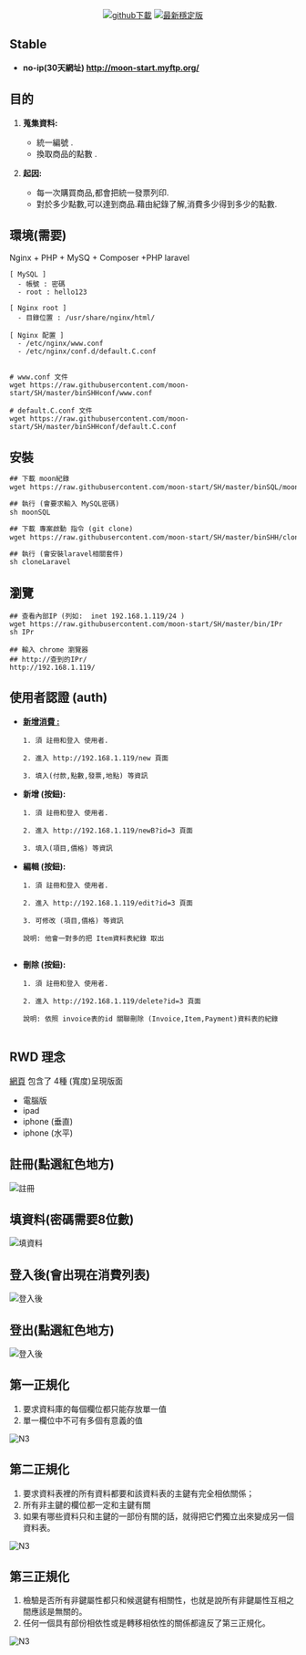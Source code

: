 <!-- <p align="center"><img src="https://res.cloudinary.com/dtfbvvkyp/image/upload/v1566331377/laravel-logolockup-cmyk-red.svg" width="400"></p> -->

<!-- <p align="center">
<a href="#">
  <img src="https://travis-ci.org/laravel/framework.svg" alt="建立狀態"></a>
<a href="https://github.com/moon-start/laravel/archive/master.zip">
  <img src="https://poser.pugx.org/laravel/framework/d/total.svg" alt="github下載"></a>
<a href="http://moon-start.myftp.org/">
  <img src="https://poser.pugx.org/laravel/framework/v/stable.svg" alt="最新穩定版"></a>
<a href="#">
  <img src="https://poser.pugx.org/laravel/framework/license.svg" alt="執照"></a>
</p> -->

<p align="center">
<a href="https://github.com/moon-start/laravel/archive/master.zip">
  <img src="https://poser.pugx.org/laravel/framework/d/total.svg" alt="github下載"></a>
<a href="http://moon-start.myftp.org/">
  <img src="https://poser.pugx.org/laravel/framework/v/stable.svg" alt="最新穩定版"></a>
</p>

## Stable
+ **no-ip(30天網址) http://moon-start.myftp.org/**

## 目的
<!-- <table><tr><td bgcolor=orange>背景色是：orange</td></tr></table> -->
<!-- <table><tr><td bgcolor=orange> -->
1. **蒐集資料:**
   - 統一編號 .
   - 換取商品的點數 .

2. **起因:**
   - 每一次購買商品,都會把統一發票列印.
   - 對於多少點數,可以達到商品.藉由紀錄了解,消費多少得到多少的點數. 
<!-- </td></tr></table> -->


## 環境(需要)

Nginx + PHP + MySQ + Composer +PHP laravel

```
[ MySQL ]
  - 帳號 : 密碼 
  - root : hello123

[ Nginx root ]
  - 目錄位置 : /usr/share/nginx/html/

[ Nginx 配置 ]
  - /etc/nginx/www.conf
  - /etc/nginx/conf.d/default.C.conf
  

```
```
# www.conf 文件
wget https://raw.githubusercontent.com/moon-start/SH/master/binSHHconf/www.conf

# default.C.conf 文件
wget https://raw.githubusercontent.com/moon-start/SH/master/binSHHconf/default.C.conf
```




## 安裝 
```html
## 下載 moon紀錄
wget https://raw.githubusercontent.com/moon-start/SH/master/binSQL/moonSQL

## 執行 (會要求輸入 MySQL密碼)
sh moonSQL

## 下載 專案啟動 指令 (git clone)
wget https://raw.githubusercontent.com/moon-start/SH/master/binSHH/cloneLaravel

## 執行 (會安裝laravel相關套件)
sh cloneLaravel


```

## 瀏覽
```
## 查看內部IP (列如:  inet 192.168.1.119/24 )
wget https://raw.githubusercontent.com/moon-start/SH/master/bin/IPr
sh IPr

## 輸入 chrome 瀏覽器
## http://查到的IPr/
http://192.168.1.119/
```



## 使用者認證 (auth)
- **[新增消費 :](https://raw.githubusercontent.com/moon-start/laravel/master/moon/新增消費.PNG)** 
  ``` 
  1. 須 註冊和登入 使用者.
  
  2. 進入 http://192.168.1.119/new 頁面
  
  3. 填入(付款,點數,發票,地點) 等資訊
  ```
- **新增 (按鈕):**
  ```
  1. 須 註冊和登入 使用者.
  
  2. 進入 http://192.168.1.119/newB?id=3 頁面
  
  3. 填入(項目,價格) 等資訊
  ```

- **編輯 (按鈕):**
  ```
  1. 須 註冊和登入 使用者.
  
  2. 進入 http://192.168.1.119/edit?id=3 頁面
  
  3. 可修改 (項目,價格) 等資訊

  說明: 他會一對多的把 Item資料表紀錄 取出 


- **刪除 (按鈕):**
  ```
  1. 須 註冊和登入 使用者.
  
  2. 進入 http://192.168.1.119/delete?id=3 頁面
  
  說明: 依照 invoice表的id 關聯刪除 (Invoice,Item,Payment)資料表的紀錄
    

## RWD 理念

[網頁](http://moon-start.myftp.org/QB) 包含了 4種 (寬度)呈現版面

- 電腦版
- ipad
- iphone (垂直)
- iphone (水平)

## 註冊(點選紅色地方)
![註冊](
https://raw.githubusercontent.com/moon-start/laravel/master/moon/註冊.jpg)

## 填資料(密碼需要8位數)
![填資料](
https://raw.githubusercontent.com/moon-start/laravel/master/moon/填資料.jpg)

## 登入後(會出現在消費列表)
![登入後](
https://raw.githubusercontent.com/moon-start/laravel/master/moon/登入後.jpg)

## 登出(點選紅色地方)
![登入後](
https://raw.githubusercontent.com/moon-start/laravel/master/moon/登出.jpg)



  
## 第一正規化
  1. 要求資料庫的每個欄位都只能存放單一值
  2. 單一欄位中不可有多個有意義的值


<!-- <p align="center"><img src="https://imgur.com/x6XHj9f.png" width="800"></p> -->
![N3](
https://raw.githubusercontent.com/moon-start/laravel/master/moon/N1.PNG)


## 第二正規化
  1. 要求資料表裡的所有資料都要和該資料表的主鍵有完全相依關係；
  2. 所有非主鍵的欄位都一定和主鍵有關
  3. 如果有哪些資料只和主鍵的一部份有關的話，就得把它們獨立出來變成另一個資料表。


<!-- <p align="center"><img src="https://imgur.com/9Qt0Evx.png" width="800"></p> -->
![N3](
https://raw.githubusercontent.com/moon-start/laravel/master/moon/N2.PNG)


## 第三正規化
  1. 檢驗是否所有非鍵屬性都只和候選鍵有相關性，也就是說所有非鍵屬性互相之間應該是無關的。
  2. 任何一個具有部份相依性或是轉移相依性的關係都違反了第三正規化。



<!-- <p align="center"><img src="https://imgur.com/bPuwBdG.png" width="800"></p> -->

<!-- <p align="center"><img src="https://raw.githubusercontent.com/moon-start/laravel/master/moon/N3.PNG" width="800"></p> -->


![N3](
https://raw.githubusercontent.com/moon-start/laravel/master/moon/N3.PNG)

